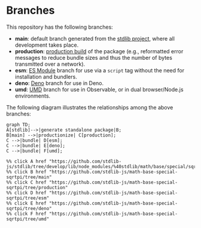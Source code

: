 <!--

@license Apache-2.0

Copyright (c) 2022 The Stdlib Authors.

Licensed under the Apache License, Version 2.0 (the "License");
you may not use this file except in compliance with the License.
You may obtain a copy of the License at

    http://www.apache.org/licenses/LICENSE-2.0

Unless required by applicable law or agreed to in writing, software
distributed under the License is distributed on an "AS IS" BASIS,
WITHOUT WARRANTIES OR CONDITIONS OF ANY KIND, either express or implied.
See the License for the specific language governing permissions and
limitations under the License.

-->

# Branches

This repository has the following branches:

-   **main**: default branch generated from the [stdlib project][stdlib-url], where all development takes place.
-   **production**: [production build][production-url] of the package (e.g., reformatted error messages to reduce bundle sizes and thus the number of bytes transmitted over a network).
-   **esm**: [ES Module][esm-url] branch for use via a `script` tag without the need for installation and bundlers.
-   **deno**: [Deno][deno-url] branch for use in Deno.
-   **umd**: [UMD][umd-url] branch for use in Observable, or in dual browser/Node.js environments.

The following diagram illustrates the relationships among the above branches:

```mermaid
graph TD;
A[stdlib]-->|generate standalone package|B;
B[main] -->|productionize| C[production];
C -->|bundle| D[esm];
C -->|bundle| E[deno];
C -->|bundle| F[umd];

%% click A href "https://github.com/stdlib-js/stdlib/tree/develop/lib/node_modules/%40stdlib/math/base/special/sqrtpi"
%% click B href "https://github.com/stdlib-js/math-base-special-sqrtpi/tree/main"
%% click C href "https://github.com/stdlib-js/math-base-special-sqrtpi/tree/production"
%% click D href "https://github.com/stdlib-js/math-base-special-sqrtpi/tree/esm"
%% click E href "https://github.com/stdlib-js/math-base-special-sqrtpi/tree/deno"
%% click F href "https://github.com/stdlib-js/math-base-special-sqrtpi/tree/umd"
```

[stdlib-url]: https://github.com/stdlib-js/stdlib/tree/develop/lib/node_modules/%40stdlib/math/base/special/sqrtpi
[production-url]: https://github.com/stdlib-js/math-base-special-sqrtpi/tree/production
[deno-url]: https://github.com/stdlib-js/math-base-special-sqrtpi/tree/deno
[umd-url]: https://github.com/stdlib-js/math-base-special-sqrtpi/tree/umd
[esm-url]: https://github.com/stdlib-js/math-base-special-sqrtpi/tree/esm